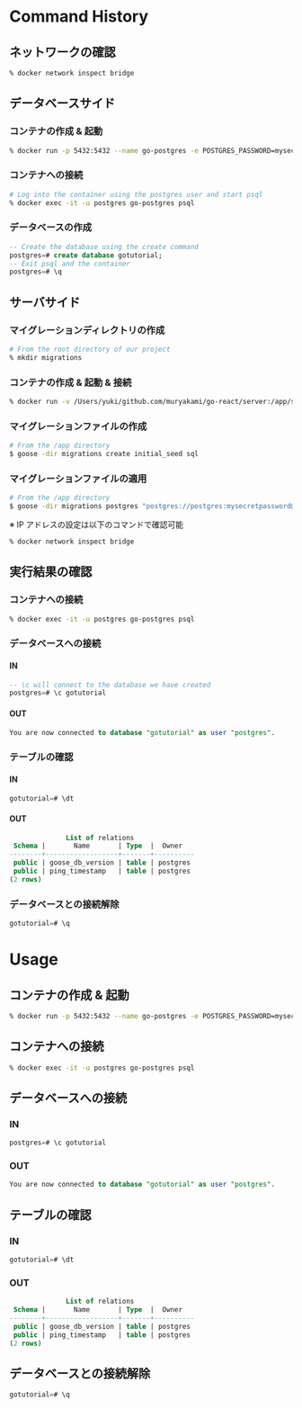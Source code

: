 # Command History

## ネットワークの確認
``` sh
% docker network inspect bridge
```

## データベースサイド
### コンテナの作成 & 起動
``` sh
% docker run -p 5432:5432 --name go-postgres -e POSTGRES_PASSWORD=mysecretpassword -d postgres
```

### コンテナへの接続
``` sh
# Log into the container using the postgres user and start psql
% docker exec -it -u postgres go-postgres psql
```

### データベースの作成
``` sql
-- Create the database using the create command
postgres=# create database gotutorial;
-- Exit psql and the container
postgres=# \q
```

## サーバサイド
### マイグレーションディレクトリの作成
``` sh
# From the root directory of our project
% mkdir migrations
```

### コンテナの作成 & 起動 & 接続
``` sh
% docker run -v /Users/yuki/github.com/muryakami/go-react/server:/app/server -v /Users/yuki/github.com/muryakami/go-react/migrations:/app/migrations -it [IMAGE] bash
```

### マイグレーションファイルの作成
``` sh
# From the /app directory
$ goose -dir migrations create initial_seed sql
```

###  マイグレーションファイルの適用
``` sh
# From the /app directory
$ goose -dir migrations postgres "postgres://postgres:mysecretpassword@172.17.0.2:5432/gotutorial?sslmode=disable" up
```

※ IP アドレスの設定は以下のコマンドで確認可能
``` sh
% docker network inspect bridge
```

## 実行結果の確認
### コンテナへの接続
``` sh
% docker exec -it -u postgres go-postgres psql
```

### データベースへの接続
#### IN
``` sql
-- \c will connect to the database we have created
postgres=# \c gotutorial
```
#### OUT
``` sql
You are now connected to database "gotutorial" as user "postgres".
```

### テーブルの確認
#### IN
``` sql
gotutorial=# \dt
```
#### OUT
``` sql
              List of relations
 Schema |       Name       | Type  |  Owner
--------+------------------+-------+----------
 public | goose_db_version | table | postgres
 public | ping_timestamp   | table | postgres
(2 rows)
```

### データベースとの接続解除
``` sql
gotutorial=# \q
```

# Usage

## コンテナの作成 & 起動
``` sh
% docker run -p 5432:5432 --name go-postgres -e POSTGRES_PASSWORD=mysecretpassword -d postgres
```

## コンテナへの接続
``` sh
% docker exec -it -u postgres go-postgres psql
```

## データベースへの接続
### IN
``` sql
postgres=# \c gotutorial
```
### OUT
``` sql
You are now connected to database "gotutorial" as user "postgres".
```

## テーブルの確認
### IN
``` sql
gotutorial=# \dt
```
### OUT
``` sql
              List of relations
 Schema |       Name       | Type  |  Owner
--------+------------------+-------+----------
 public | goose_db_version | table | postgres
 public | ping_timestamp   | table | postgres
(2 rows)
```

## データベースとの接続解除
``` sql
gotutorial=# \q
```
